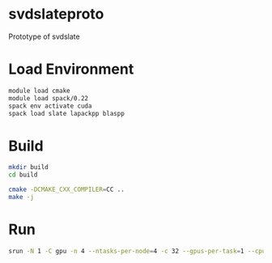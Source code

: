 # svdslateproto
Prototype of svdslate


# Load Environment
```bash
module load cmake
module load spack/0.22
spack env activate cuda
spack load slate lapackpp blaspp
```


# Build

```bash
mkdir build
cd build

cmake -DCMAKE_CXX_COMPILER=CC ..
make -j
```

# Run 

```bash
srun -N 1 -C gpu -n 4 --ntasks-per-node=4 -c 32 --gpus-per-task=1 --cpu-bind=cores ./svd_slate
```
